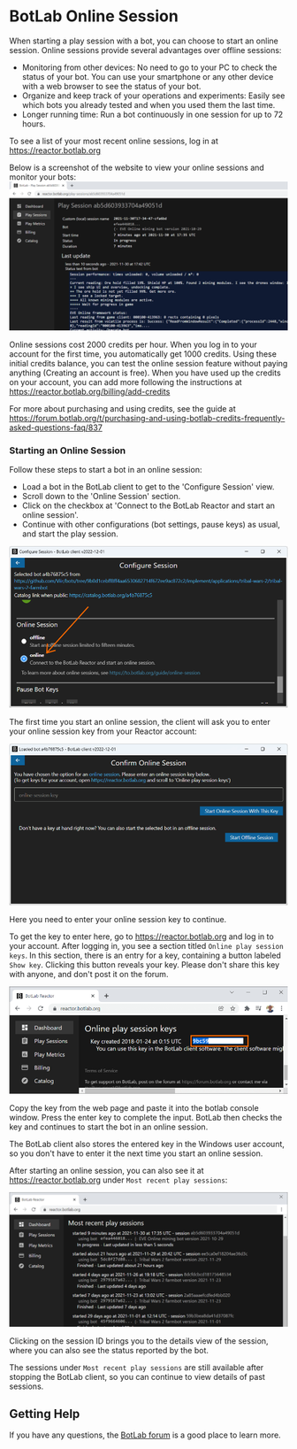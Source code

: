 # BotLab Online Session

When starting a play session with a bot, you can choose to start an online session. Online sessions provide several advantages over offline sessions:

+ Monitoring from other devices: No need to go to your PC to check the status of your bot. You can use your smartphone or any other device with a web browser to see the status of your bot.
+ Organize and keep track of your operations and experiments: Easily see which bots you already tested and when you used them the last time.
+ Longer running time: Run a bot continuously in one session for up to 72 hours.

To see a list of your most recent online sessions, log in at <https://reactor.botlab.org>

Below is a screenshot of the website to view your online sessions and monitor your bots:
![viewing details of an online play session with a bot](./image/2021-11-30-botlab-reactor-online-session-detail.png)

Online sessions cost 2000 credits per hour. When you log in to your account for the first time, you automatically get 1000 credits. Using these initial credits balance, you can test the online session feature without paying anything (Creating an account is free).
When you have used up the credits on your account, you can add more following the instructions at <https://reactor.botlab.org/billing/add-credits>

For more about purchasing and using credits, see the guide at https://forum.botlab.org/t/purchasing-and-using-botlab-credits-frequently-asked-questions-faq/837

### Starting an Online Session

Follow these steps to start a bot in an online session:

+ Load a bot in the BotLab client to get to the 'Configure Session' view.
+ Scroll down to the 'Online Session' section.
+ Click on the checkbox at 'Connect to the BotLab Reactor and start an online session'.
+ Continue with other configurations (bot settings, pause keys) as usual, and start the play session.

![configure session to start online session](./image/2022-12-02-botlab-client-configure-session-online-session-marked.png)

The first time you start an online session, the client will ask you to enter your online session key from your Reactor account:

![botlab client prompt for online session key](./image/2022-12-02-botlab-client-confirm-online-session.png)

Here you need to enter your online session key to continue.

To get the key to enter here, go to <https://reactor.botlab.org> and log in to your account. After logging in, you see a section titled `Online play session keys`. In this section, there is an entry for a key, containing a button labeled `Show key`. Clicking this button reveals your key. Please don't share this key with anyone, and don't post it on the forum.

![Web UI displaying online session key](./image/2021-11-30-botlab-reactor-show-online-session-key.png)

Copy the key from the web page and paste it into the botlab console window. Press the enter key to complete the input. BotLab then checks the key and continues to start the bot in an online session.

The BotLab client also stores the entered key in the Windows user account, so you don't have to enter it the next time you start an online session.

After starting an online session, you can also see it at <https://reactor.botlab.org> under `Most recent play sessions`:

![List of most recent online sessions](./image/2021-11-30-botlab-reactor-dashboard-recent-sessions.png)


Clicking on the session ID brings you to the details view of the session, where you can also see the status reported by the bot.

The sessions under `Most recent play sessions` are still available after stopping the BotLab client, so you can continue to view details of past sessions.

## Getting Help

If you have any questions, the [BotLab forum](https://forum.botlab.org) is a good place to learn more.
